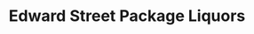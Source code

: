 ---
title: "Edward Street Package Liquors"
url: /hattiesburg/edward-street-package-liquors/
shop: Spirituosen
---
